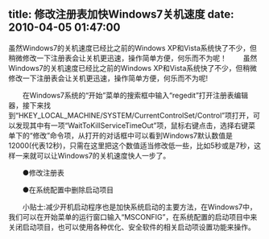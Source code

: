 title: 修改注册表加快Windows7关机速度
date: 2010-04-05 01:47:00
---

<p>
	虽然Windows7的关机速度已经比之前的Windows XP和Vista系统快了不少，但稍微修改一下注册表会让关机更迅速，操作简单方便，何乐而不为呢！ 　　虽然Windows7的关机速度已经比之前的Windows XP和Vista系统快了不少，但稍微修改一下注册表会让关机更迅速，操作简单方便，何乐而不为呢!</p>
<p>
	　　在Windows7系统的&ldquo;开始&rdquo;菜单的搜索框中输入&ldquo;regedit&rdquo;打开注册表编辑器，接下来找到&ldquo;HKEY_LOCAL_MACHINE/SYSTEM/CurrentControlSet/Control&rdquo;项打开，可以发现其中有一项&ldquo;WaitToKillServiceTimeOut&rdquo;项，鼠标右键点击，选择右键菜单下的&ldquo;修改&rdquo;命令项，从打开的对话框中可以看到Windows7默认数值是12000(代表12秒)，只需在这里把这个数值适当修改低一些，比如5秒或是7秒，这样一来就可以让Windows7的关机速度快人一步了。</p>
<p>
	　　●修改注册表</p>
<p>
	　　●在系统配置中删除启动项目</p>
<p>
	　　小贴士:减少开机启动程序也是加快系统启动的主要方法，在Windows7中，我们可以在开始菜单的运行窗口输入&ldquo;MSCONFIG&rdquo;，在系统配置的启动项目中来关闭启动项目，也可以使用各种优化、安全软件的相关启动项设置功能来操作。</p>